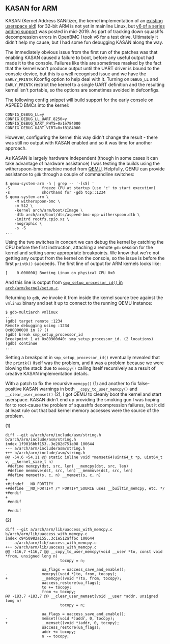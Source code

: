 ## KASAN for ARM

KASAN (Kernel Address SANitizer, the kernel implementation of an [existing
userspace aid](https://en.wikipedia.org/wiki/AddressSanitizer)) for 32-bit ARM
is not yet in mainline Linux, but [v6 of a
series adding support](https://lore.kernel.org/lkml/20190617221134.9930-1-f.fainelli@gmail.com/)
was posted in mid-2019. As part of tracking down squashfs decompression errors
in OpenBMC I took v6 for a test drive. Ultimately it didn't help my cause, but
I had some fun debugging KASAN along the way.

The immediately obvious issue from the first run of the patches was that
enabling KASAN caused a failure to boot, before any useful output had made it
to the console. Failures like this are sometimes masked by the fact that the
kernel won't produce output until the UART driver is bound to the console
device, but this is a well recognised issue and we have the `EARLY_PRINTK`
Kconfig option to help deal with it. Turning on `DEBUG_LL` and `EARLY_PRINTK`
restrict the kernel to a single UART definition and the resulting kernel isn't
portable, so the options are sometimes avoided in defconfigs.

The following config snippet will build support for the early console on ASPEED
BMCs into the kernel:

```
CONFIG_DEBUG_LL=y
CONFIG_DEBUG_LL_UART_8250=y
CONFIG_DEBUG_UART_PHYS=0x1e784000
CONFIG_DEBUG_UART_VIRT=0xf8184000
```

However, configuring the kernel this way didn't change the result - there was
still no output with KASAN enabled and so it was time for another approach.

As KASAN is largely hardware independent (though in some cases it can take
advantage of hardware assistance) I was testing the builds using the
witherspoon-bmc machine model from [QEMU](https://www.qemu.org). Helpfully,
QEMU can provide assistance to `gdb` through a couple of commandline switches:

```
$ qemu-system-arm -h | grep -- '-[sS] '
-S              freeze CPU at startup (use 'c' to start execution)
-s              shorthand for -gdb tcp::1234
$ qemu-system-arm \
	-M witherspoon-bmc \
	-m 512 \
	-kernel arch/arm/boot/zImage \
	-dtb arch/arm/boot/dts/aspeed-bmc-opp-witherspoon.dtb \
	-initrd rootfs.cpio.xz \
	-nographic \
	-s -S 
...
```

Using the two switches in concert we can debug the kernel by catching the CPU
before the first instruction, attaching a remote `gdb` session for the kernel
and setting some appropriate breakpoints. We know that we're not getting any
output from the kernel on the console, so the issue is before the first
`printk()` succeeds. The first line of output for ARM kernels looks like:

```
[    0.000000] Booting Linux on physical CPU 0x0
```

And this line is output from [`smp_setup_processor_id()` in
`arch/arm/kernel/setup.c`](https://git.kernel.org/pub/scm/linux/kernel/git/torvalds/linux.git/tree/arch/arm/kernel/setup.c?h=v5.4#n585).

Returning to `gdb`, we invoke it from inside the kernel source tree against the
`vmlinux` binary and set it up to connect to the running QEMU instance:

```
$ gdb-multiarch vmlinux
...
(gdb) target remote :1234
Remote debugging using :1234
0x80000000 in ?? ()
(gdb) break smp_setup_processor_id
Breakpoint 1 at 0x80900d40: smp_setup_processor_id. (2 locations)
(gdb) continue
...
```

Setting a breakpoint in `smp_setup_processor_id()` eventually revealed that the
`printk()` itself was the problem, and it was a problem because we were blowing
the stack due to `memcpy()` calling itself recursively as a result of creative
KASAN implementation details.

With a patch to fix the recursive `memcpy()` (1) and another to fix
false-positive KASAN warnings in both `__copy_to_user_memcpy()` and
`__clear_user_memset()` (2), I got QEMU to cleanly boot the kernel and start
userspace. KASAN didn't end up providing the smoking gun I was hoping for to
root-cause the problem of squashfs decompression failures, but it did at least
rule out that bad kernel memory accesses were the source of the problem.

(1)
```
diff --git a/arch/arm/include/asm/string.h b/arch/arm/include/asm/string.h
index 1f9016bbf153..3e282d751a08 100644
--- a/arch/arm/include/asm/string.h
+++ b/arch/arm/include/asm/string.h
@@ -54,6 +54,11 @@ static inline void *memset64(uint64_t *p, uint64_t v, __kernel_size_t n)
 #define memcpy(dst, src, len) __memcpy(dst, src, len)
 #define memmove(dst, src, len) __memmove(dst, src, len)
 #define memset(s, c, n) __memset(s, c, n)
+
+#ifndef __NO_FORTIFY
+#define __NO_FORTIFY /* FORTIFY_SOURCE uses __builtin_memcpy, etc. */
+#endif
+
 #endif
 
 #endif
```

(2)
```
diff --git a/arch/arm/lib/uaccess_with_memcpy.c b/arch/arm/lib/uaccess_with_memcpy.c
index c9450982a155..3c1e512aff6c 100644
--- a/arch/arm/lib/uaccess_with_memcpy.c
+++ b/arch/arm/lib/uaccess_with_memcpy.c
@@ -116,7 +116,7 @@ __copy_to_user_memcpy(void __user *to, const void *from, unsigned long n)
                        tocopy = n;
 
                ua_flags = uaccess_save_and_enable();
-               memcpy((void *)to, from, tocopy);
+               __memcpy((void *)to, from, tocopy);
                uaccess_restore(ua_flags);
                to += tocopy;
                from += tocopy;
@@ -183,7 +183,7 @@ __clear_user_memset(void __user *addr, unsigned long n)
                        tocopy = n;
 
                ua_flags = uaccess_save_and_enable();
-               memset((void *)addr, 0, tocopy);
+               __memset((void *)addr, 0, tocopy);
                uaccess_restore(ua_flags);
                addr += tocopy;
                n -= tocopy;

```
